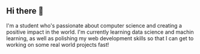 ## Hi there 👋

I'm a student who's passionate about computer science and creating a positive impact in the world. I'm currently learning data science and machin learning, as well as polishing my web development skills so that I can get to working on some real world projects fast!


<!--
**SushiOnToast/SushiOnToast** is a ✨ _special_ ✨ repository because its `README.md` (this file) appears on your GitHub profile.

Here are some ideas to get you started:

- 🔭 I’m currently working on ...
- 🌱 I’m currently learning ...
- 👯 I’m looking to collaborate on ...
- 🤔 I’m looking for help with ...
- 💬 Ask me about ...
- 📫 How to reach me: ...
- 😄 Pronouns: ...
- ⚡ Fun fact: ...
-->
